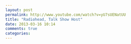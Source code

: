 ```yaml
---
layout: post
permalink: http://www.youtube.com/watch?v=yU7sUENatUU
title: "Radiohead, Talk Show Host"
date: 2013-03-16 10:14
comments: true
categories:
---
```



